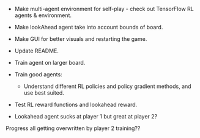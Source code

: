 * Make multi-agent environment for self-play - check out TensorFlow RL agents & environment.
* Make lookAhead agent take into account bounds of board.
* Make GUI for better visuals and restarting the game.

* Update README.
* Train agent on larger board.
* Train good agents:
  * Understand different RL policies and policy gradient methods, and use best suited.
* Test RL reward functions and lookahead reward.
* Lookahead agent sucks at player 1 but great at player 2?

Progress all getting overwritten by player 2 training??
